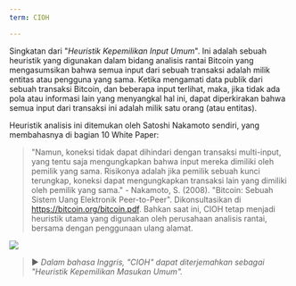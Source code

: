 ```yaml
---
term: CIOH

---
```

Singkatan dari "*Heuristik Kepemilikan Input Umum*". Ini adalah sebuah heuristik yang digunakan dalam bidang analisis rantai Bitcoin yang mengasumsikan bahwa semua input dari sebuah transaksi adalah milik entitas atau pengguna yang sama. Ketika mengamati data publik dari sebuah transaksi Bitcoin, dan beberapa input terlihat, maka, jika tidak ada pola atau informasi lain yang menyangkal hal ini, dapat diperkirakan bahwa semua input dari transaksi ini adalah milik satu orang (atau entitas).

Heuristik analisis ini ditemukan oleh Satoshi Nakamoto sendiri, yang membahasnya di bagian 10 White Paper:

> "Namun, koneksi tidak dapat dihindari dengan transaksi multi-input, yang tentu saja mengungkapkan bahwa input mereka dimiliki oleh pemilik yang sama. Risikonya adalah jika pemilik sebuah kunci terungkap, koneksi dapat mengungkapkan transaksi lain yang dimiliki oleh pemilik yang sama." - Nakamoto, S. (2008). "Bitcoin: Sebuah Sistem Uang Elektronik Peer-to-Peer". Dikonsultasikan di https://bitcoin.org/bitcoin.pdf.
Bahkan saat ini, CIOH tetap menjadi heuristik utama yang digunakan oleh perusahaan analisis rantai, bersama dengan penggunaan ulang alamat.

![](../../dictionnaire/assets/13.webp)

> ► *Dalam bahasa Inggris, "CIOH" dapat diterjemahkan sebagai "Heuristik Kepemilikan Masukan Umum".*